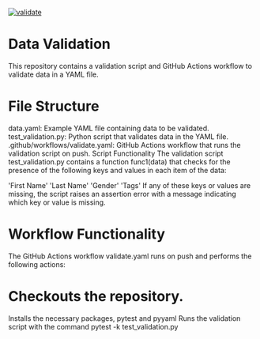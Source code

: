 [![validate](https://github.com/omar123mok/Python-Test-YAML/actions/workflows/validate.yml/badge.svg)](https://github.com/omar123mok/Python-Test-YAML/actions/workflows/validate.yml)


# Data Validation
This repository contains a validation script and GitHub Actions workflow to validate data in a YAML file.

# File Structure
data.yaml: Example YAML file containing data to be validated.
test_validation.py: Python script that validates data in the YAML file.
.github/workflows/validate.yaml: GitHub Actions workflow that runs the validation script on push.
Script Functionality
The validation script test_validation.py contains a function func1(data) that checks for the presence of the following keys and values in each item of the data:

'First Name'
'Last Name'
'Gender'
'Tags'
If any of these keys or values are missing, the script raises an assertion error with a message indicating which key or value is missing.

# Workflow Functionality
The GitHub Actions workflow validate.yaml runs on push and performs the following actions:

# Checkouts the repository.
Installs the necessary packages, pytest and pyyaml
Runs the validation script with the command pytest -k test_validation.py
